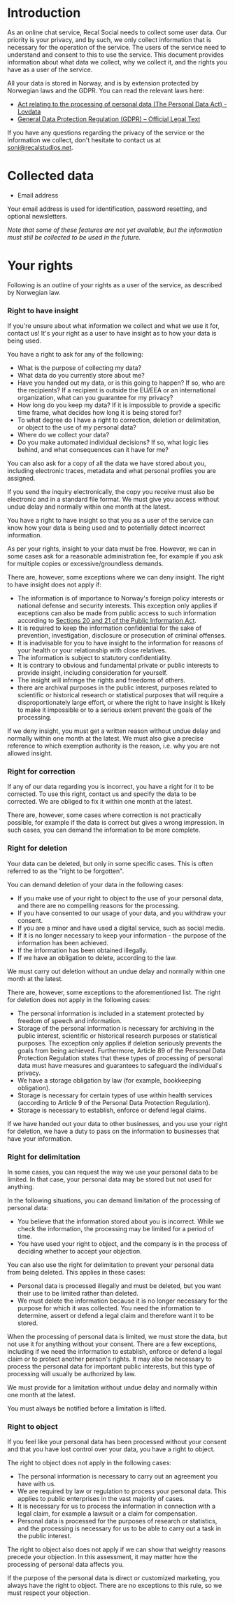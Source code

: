 # Introduction

As an online chat service, Recal Social needs to collect some user data. Our priority is your privacy, and by such, we
only collect information that is necessary for the operation of the service. The users of the service need to understand
and consent to this to use the service. This document provides information about what data we collect, why we collect
it, and the rights you have as a user of the service.

All your data is stored in Norway, and is by extension protected by Norwegian laws and the GDPR. You can read the
relevant laws here:

- [Act relating to the processing of personal data (The Personal Data Act) - Lovdata](https://lovdata.no/dokument/NLE/lov/2018-06-15-38)
- [General Data Protection Regulation (GDPR) – Official Legal Text](https://gdpr-info.eu/)

If you have any questions regarding the privacy of the service or the information we collect, don't hesitate to contact
us at [soni@recalstudios.net](mailto:soni@recalstudios.net).

# Collected data

- Email address

Your email address is used for identification, password resetting, and optional newsletters.

_Note that some of these features are not yet available, but the information must still be collected to be used in the
future._

# Your rights

Following is an outline of your rights as a user of the service, as described by Norwegian law.

### Right to have insight

If you're unsure about what information we collect and what we use it for, contact us! It's your right as a user to have
insight as to how your data is being used.

You have a right to ask for any of the following:

- What is the purpose of collecting my data?
- What data do you currently store about me?
- Have you handed out my data, or is this going to happen? If so, who are the recipients? If a recipient is outside the
EU/EEA or an international organization, what can you guarantee for my privacy?
- How long do you keep my data? If it is impossible to provide a specific time frame, what decides how long it is being
stored for?
- To what degree do I have a right to correction, deletion or delimitation, or object to the use of my personal data?
- Where do we collect your data?
- Do you make automated individual decisions? If so, what logic lies behind, and what consequences can it have for me?

You can also ask for a copy of all the data we have stored about you, including electronic traces, metadata and what
personal profiles you are assigned.

If you send the inquiry electronically, the copy you receive must also be electronic and in a standard file format. We
must give you access without undue delay and normally within one month at the latest.

You have a right to have insight so that you as a user of the service can know how your data is being used and to
potentially detect incorrect information.

As per your rights, insight to your data must be free. However, we can in some cases ask for a reasonable administration
fee, for example if you ask for multiple copies or excessive/groundless demands.

There are, however, some exceptions where we can deny insight. The right to have insight does not apply if:

- The information is of importance to Norway's foreign policy interests or national defense and security interests. This
exception only applies if exceptions can also be made from public access to such information according to [Sections 20 and 21 of the Public Information Act](https://lovdata.no/NLE/lov/2006-05-19-16/§20).
- It is required to keep the information confidential for the sake of prevention, investigation, disclosure or
prosecution of criminal offenses.
- It is inadvisable for you to have insight to the information for reasons of your health or your relationship with
close relatives.
- The information is subject to statutory confidentiality.
- It is contrary to obvious and fundamental private or public interests to provide insight, including consideration for
yourself.
- The insight will infringe the rights and freedoms of others.
- there are archival purposes in the public interest, purposes related to scientific or historical research or
statistical purposes that will require a disproportionately large effort, or where the right to have insight is likely
to make it impossible or to a serious extent prevent the goals of the processing.

If we deny insight, you must get a written reason without undue delay and normally within one month at the latest. We
must also give a precise reference to which exemption authority is the reason, i.e. why you are not allowed insight.

### Right for correction

If any of our data regarding you is incorrect, you have a right for it to be corrected. To use this right, contact us
and specify the data to be corrected. We are obliged to fix it within one month at the latest.

There are, however, some cases where correction is not practically possible, for example if the data is correct but
gives a wrong impression. In such cases, you can demand the information to be more complete.

### Right for deletion

Your data can be deleted, but only in some specific cases. This is often referred to as the "right to be forgotten".

You can demand deletion of your data in the following cases:

- If you make use of your right to object to the use of your personal data, and there are no compelling reasons for the
processing.
- If you have consented to our usage of your data, and you withdraw your consent.
- If you are a minor and have used a digital service, such as social media.
- If it is no longer necessary to keep your information - the purpose of the information has been achieved.
- If the information has been obtained illegally.
- If we have an obligation to delete, according to the law.

We must carry out deletion without an undue delay and normally within one month at the latest.

There are, however, some exceptions to the aforementioned list. The right for deletion does not apply in the following
cases:

- The personal information is included in a statement protected by freedom of speech and information.
- Storage of the personal information is necessary for archiving in the public interest, scientific or historical
research purposes or statistical purposes. The exception only applies if deletion seriously prevents the goals from
being achieved. Furthermore, Article 89 of the Personal Data Protection Regulation states that these types of processing
of personal data must have measures and guarantees to safeguard the individual's privacy.
- We have a storage obligation by law (for example, bookkeeping obligation).
- Storage is necessary for certain types of use within health services (according to Article 9 of the Personal Data
Protection Regulation).
- Storage is necessary to establish, enforce or defend legal claims.

If we have handed out your data to other businesses, and you use your right for deletion, we have a duty to pass on the
information to businesses that have your information.

### Right for delimitation

In some cases, you can request the way we use your personal data to be limited. In that case, your personal data may be
stored but not used for anything.

In the following situations, you can demand limitation of the processing of personal data:

- You believe that the information stored about you is incorrect. While we check the information, the processing may be
limited for a period of time.
- You have used your right to object, and the company is in the process of deciding whether to accept your objection.

You can also use the right for delimitation to prevent your personal data from being deleted. This applies in these
cases:

- Personal data is processed illegally and must be deleted, but you want their use to be limited rather than deleted.
- We must delete the information because it is no longer necessary for the purpose for which it was collected. You need
the information to determine, assert or defend a legal claim and therefore want it to be stored.

When the processing of personal data is limited, we must store the data, but not use it for anything without your
consent. There are a few exceptions, including if we need the information to establish, enforce or defend a legal claim
or to protect another person's rights. It may also be necessary to process the personal data for important public
interests, but this type of processing will usually be authorized by law.

We must provide for a limitation without undue delay and normally within one month at the latest.

You must always be notified before a limitation is lifted.

### Right to object

If you feel like your personal data has been processed without your consent and that you have lost control over your
data, you have a right to object.

The right to object does not apply in the following cases:

- The personal information is necessary to carry out an agreement you have with us.
- We are required by law or regulation to process your personal data. This applies to public enterprises in the vast
majority of cases.
- It is necessary for us to process the information in connection with a legal claim, for example a lawsuit or a claim
for compensation.
- Personal data is processed for the purposes of research or statistics, and the processing is necessary for us to be
able to carry out a task in the public interest.

The right to object also does not apply if we can show that weighty reasons precede your objection. In this assessment,
it may matter how the processing of personal data affects you.

If the purpose of the personal data is direct or customized marketing, you always have the right to object. There are no
exceptions to this rule, so we must respect your objection.

